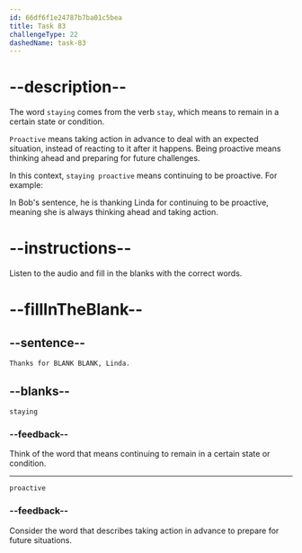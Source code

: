 ```yaml
---
id: 66df6f1e24787b7ba01c5bea
title: Task 83
challengeType: 22
dashedName: task-83
---
```

<!--
AUDIO REFERENCE:
Bob: Thanks for staying proactive, Linda.
-->

# --description--

The word `staying` comes from the verb `stay`, which means to remain in a certain state or condition. 

`Proactive` means taking action in advance to deal with an expected situation, instead of reacting to it after it happens. Being proactive means thinking ahead and preparing for future challenges.

In this context, `staying proactive` means continuing to be proactive. For example:

In Bob's sentence, he is thanking Linda for continuing to be proactive, meaning she is always thinking ahead and taking action.

# --instructions--

Listen to the audio and fill in the blanks with the correct words.

# --fillInTheBlank--

## --sentence--

`Thanks for BLANK BLANK, Linda.`

## --blanks--

`staying`

### --feedback--

Think of the word that means continuing to remain in a certain state or condition.

---

`proactive`

### --feedback--

Consider the word that describes taking action in advance to prepare for future situations.
